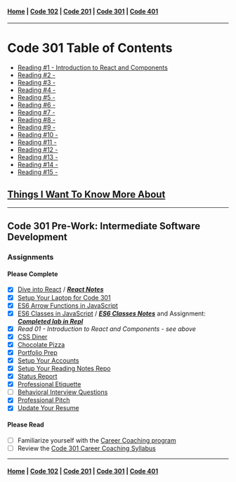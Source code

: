 #### [Home](README.md) | [Code 102](102main.md) | [Code 201](201main.md) | [Code 301](301main.md) | [Code 401](401main.md)
***
# Code 301 Table of Contents

  - [Reading #1 - Introduction to React and Components](301/301_1.md)
  - [Reading #2 - ](301/301_2.md)
  - [Reading #3 - ](301/301_3.md)
  - [Reading #4 - ](301/301_4.md)
  - [Reading #5 - ](301/301_5.md)
  - [Reading #6 - ](301/301_6.md)
  - [Reading #7 - ](301/301_7.md)
  - [Reading #8 - ](301/301_8.md)
  - [Reading #9 - ](301/301_9.md)
  - [Reading #10 - ](301/301_10.md)
  - [Reading #11 - ](301/301_11.md)
  - [Reading #12 - ](301/301_12.md)
  - [Reading #13 - ](301/301_13.md)
  - [Reading #14 - ](301/301_14.md)
  - [Reading #15 - ](301/301_15.md)

## [Things I Want To Know More About](301/things.md)
***
## Code 301 Pre-Work: Intermediate Software Development
### Assignments
#### Please Complete
- [X] [Dive into React](https://codefellows.github.io/code-301-guide/curriculum/prework/react) / ***[React Notes](301/react.md)***
- [X] [Setup Your Laptop for Code 301](https://codefellows.github.io/setup-guide/code-301) 
- [X] [ES6 Arrow Functions in JavaScript](https://codefellows.github.io/code-301-guide/curriculum/prework/arrow-functions)
- [X] [ES6 Classes in JavaScript](https://codefellows.github.io/code-301-guide/curriculum/prework/classes) / ***[ES6 Classes Notes](301/es6-classes.md)*** and Assignment: ***[Completed lab in Repl](https://replit.com/@stefr/ES6-Classes#vehicles-with-classes.js)***
- [X] *Read 01 - Introduction to React and Components - see above*
- [X] [CSS Diner](https://codefellows.github.io/code-301-guide/curriculum/prework/css_diner.html)
- [X] [Chocolate Pizza](https://codefellows.github.io/code-301-guide/curriculum/prework/chocolate_pizza)
- [X] [Portfolio Prep](https://codefellows.github.io/code-301-guide/curriculum/prework/portfolio_prep)
- [X] [Setup Your Accounts](https://codefellows.github.io/common_curriculum/prep_work/Setup_Your_Accounts)
- [X] [Setup Your Reading Notes Repo](https://codefellows.github.io/common_curriculum/prep_work/Setup_Readings)
- [X] [Status Report](https://codefellows.github.io/common_curriculum/career_coaching/301/status-report)
- [X] [Professional Etiquette](https://codefellows.github.io/common_curriculum/career_coaching/301/professional-etiquette)
- [ ] [Behavioral Interview Questions](https://codefellows.github.io/common_curriculum/career_coaching/301/behavioral-questions)
- [X] [Professional Pitch](https://codefellows.github.io/common_curriculum/career_coaching/301/professional-pitch-draft)
- [X] [Update Your Resume](https://codefellows.github.io/common_curriculum/career_coaching/301/update-your-resume)

#### Please Read
- [ ] Familiarize yourself with the [Career Coaching program](https://codefellows.github.io/common_curriculum/career_coaching)
- [ ] Review the [Code 301 Career Coaching Syllabus](https://codefellows.github.io/common_curriculum/career_coaching/301/301-career-coaching-syllabus)

***
#### [Home](README.md) | [Code 102](102main.md) | [Code 201](201main.md) | [Code 301](301main.md) | [Code 401](401main.md)
